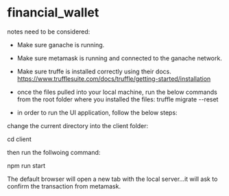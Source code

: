 # financial_wallet
notes need to be considered:
- Make sure ganache is running.
- Make sure metamask is running and connected to the ganache network.
- Make sure truffe is installed correctly using their docs.
https://www.trufflesuite.com/docs/truffle/getting-started/installation
- once the files pulled into your local machine, run the below commands from the root folder where you installed the files:
truffle migrate --reset

- in order to run the UI application, follow the below steps:

change the current directory into the client folder:

cd client

then run the follwoing command:

npm run start

The default browser will open a new tab with the local server...it will ask to confirm the transaction from metamask.
